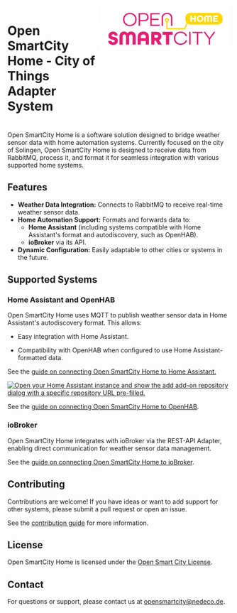 <div style="display:flex;gap:1%;margin-bottom:20px">
  <h1 style="border:none">Open SmartCity Home - City of Things Adapter System</h1>
  <img height="100px" alt="logo" src="documentation/images/logo.svg">
</div>

 Open SmartCity Home is a software solution designed to bridge weather sensor data with home automation systems. Currently focused on the city of Solingen, Open SmartCity Home is designed to receive data from RabbitMQ, process it, and format it for seamless integration with various supported home systems.

 ## Features
 - **Weather Data Integration:** Connects to RabbitMQ to receive real-time weather sensor data.
 - **Home Automation Support:** Formats and forwards data to:
    - **Home Assistant** (including systems compatible with Home Assistant's format and autodiscovery, such as OpenHAB).
    - **ioBroker** via its API.
- **Dynamic Configuration:** Easily adaptable to other cities or systems in the future.

## Supported Systems

### Home Assistant and OpenHAB

Open SmartCity Home uses MQTT to publish weather sensor data in Home Assistant's autodiscovery format. This allows:

- Easy integration with Home Assistant.

- Compatibility with OpenHAB when configured to use Home Assistant-formatted data.

See the [guide on connecting Open SmartCity Home to Home Assistant.](/documentation/homesystem/HOMEASSISTANT.md) 

[![Open your Home Assistant instance and show the add add-on repository dialog with a specific repository URL pre-filled.](https://my.home-assistant.io/badges/supervisor_add_addon_repository.svg)](https://my.home-assistant.io/redirect/supervisor_add_addon_repository/?repository_url=https://github.com/Klingenstadt-Solingen/Open-SmartCity-Home-hassio-addons)

See the [guide on connecting Open SmartCity Home to OpenHAB](/documentation/homesystem/OPENHAB.md).

### ioBroker

Open SmartCity Home integrates with ioBroker via the REST-API Adapter, enabling direct communication for weather sensor data management.

See the [guide on connecting Open SmartCity Home to ioBroker](/documentation/homesystem/IOBROKER.md).

## Contributing

Contributions are welcome! If you have ideas or want to add support for other systems, please submit a pull request or open an issue.

See the [contribution guide](CONTRIBUTING.md) for more information.

## License

Open SmartCity Home is licensed under the [Open Smart City License](LICENSE.md).

## Contact

For questions or support, please contact us at [opensmartcity@nedeco.de](mailto:opensmartcity@nedeco.de).
